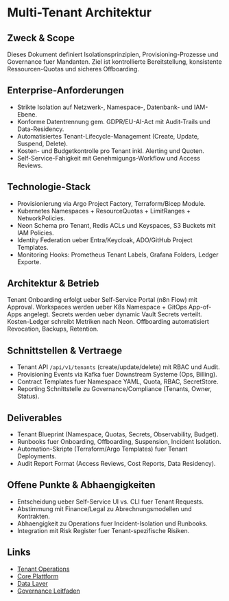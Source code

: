 # Multi-Tenant Architektur

## Zweck & Scope
Dieses Dokument definiert Isolationsprinzipien, Provisioning-Prozesse und Governance fuer Mandanten. Ziel ist kontrollierte Bereitstellung, konsistente Ressourcen-Quotas und sicheres Offboarding.

## Enterprise-Anforderungen
- Strikte Isolation auf Netzwerk-, Namespace-, Datenbank- und IAM-Ebene.
- Konforme Datentrennung gem. GDPR/EU-AI-Act mit Audit-Trails und Data-Residency.
- Automatisiertes Tenant-Lifecycle-Management (Create, Update, Suspend, Delete).
- Kosten- und Budgetkontrolle pro Tenant inkl. Alerting und Quoten.
- Self-Service-Fahigkeit mit Genehmigungs-Workflow und Access Reviews.

## Technologie-Stack
- Provisionierung via Argo Project Factory, Terraform/Bicep Module.
- Kubernetes Namespaces + ResourceQuotas + LimitRanges + NetworkPolicies.
- Neon Schema pro Tenant, Redis ACLs und Keyspaces, S3 Buckets mit IAM Policies.
- Identity Federation ueber Entra/Keycloak, ADO/GitHub Project Templates.
- Monitoring Hooks: Prometheus Tenant Labels, Grafana Folders, Ledger Exporte.

## Architektur & Betrieb
Tenant Onboarding erfolgt ueber Self-Service Portal (n8n Flow) mit Approval. Workspaces werden ueber K8s Namespace + GitOps App-of-Apps angelegt. Secrets werden ueber dynamic Vault Secrets verteilt. Kosten-Ledger schreibt Metriken nach Neon. Offboarding automatisiert Revocation, Backups, Retention.

## Schnittstellen & Vertraege
- Tenant API `/api/v1/tenants` (create/update/delete) mit RBAC und Audit.
- Provisioning Events via Kafka fuer Downstream Systeme (Ops, Billing).
- Contract Templates fuer Namespace YAML, Quota, RBAC, SecretStore.
- Reporting Schnittstelle zu Governance/Compliance (Tenants, Owner, Status).

## Deliverables
- Tenant Blueprint (Namespace, Quotas, Secrets, Observability, Budget).
- Runbooks fuer Onboarding, Offboarding, Suspension, Incident Isolation.
- Automation-Skripte (Terraform/Argo Templates) fuer Tenant Deployments.
- Audit Report Format (Access Reviews, Cost Reports, Data Residency).

## Offene Punkte & Abhaengigkeiten
- Entscheidung ueber Self-Service UI vs. CLI fuer Tenant Requests.
- Abstimmung mit Finance/Legal zu Abrechnungsmodellen und Kontrakten.
- Abhaengigkeit zu Operations fuer Incident-Isolation und Runbooks.
- Integration mit Risk Register fuer Tenant-spezifische Risiken.

## Links
- [Tenant Operations](md.html?path=tenancy/operations.md)
- [Core Plattform](md.html?path=core/core.md)
- [Data Layer](md.html?path=data/data.md)
- [Governance Leitfaden](md.html?path=governance/governance.md)
